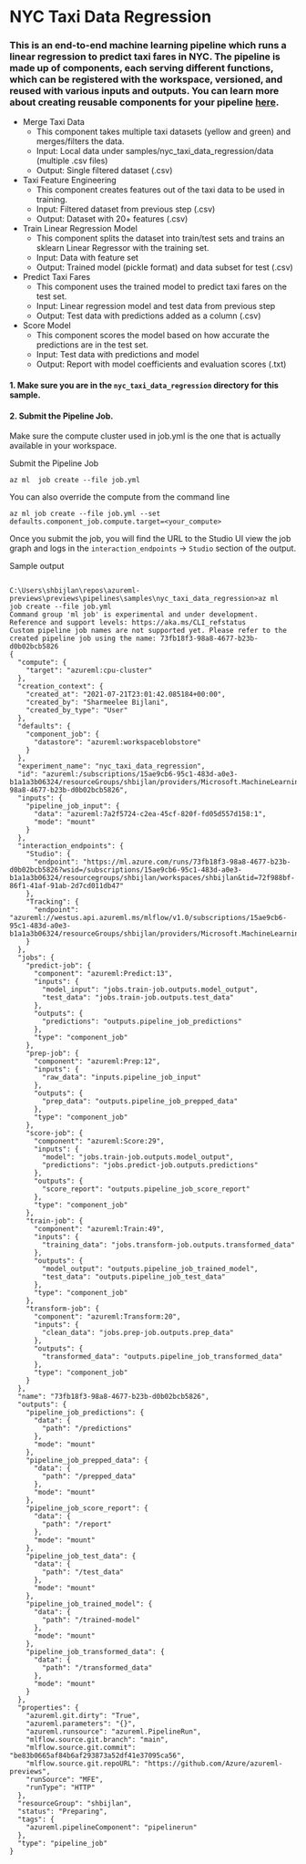 # NYC Taxi Data Regression 
### This is an end-to-end machine learning pipeline which runs a linear regression to predict taxi fares in NYC. The pipeline is made up of components, each serving different functions, which can be registered with the workspace, versioned, and reused with various inputs and outputs. You can learn more about creating reusable components for your pipeline [here](https://github.com/Azure/azureml_run_specification/blob/master/specs/pipeline-component.md).
  * Merge Taxi Data
    * This component takes multiple taxi datasets (yellow and green) and merges/filters the data.
    * Input: Local data under samples/nyc_taxi_data_regression/data (multiple .csv files)
    * Output: Single filtered dataset (.csv)
  * Taxi Feature Engineering
    * This component creates features out of the taxi data to be used in training. 
    * Input: Filtered dataset from previous step (.csv)
    * Output: Dataset with 20+ features (.csv)
  * Train Linear Regression Model
    * This component splits the dataset into train/test sets and trains an sklearn Linear Regressor with the training set. 
    * Input: Data with feature set
    * Output: Trained model (pickle format) and data subset for test (.csv)
  * Predict Taxi Fares
    * This component uses the trained model to predict taxi fares on the test set.
    * Input: Linear regression model and test data from previous step
    * Output: Test data with predictions added as a column (.csv)
  * Score Model 
    * This component scores the model based on how accurate the predictions are in the test set. 
    * Input: Test data with predictions and model
    * Output: Report with model coefficients and evaluation scores (.txt) 


#### 1. Make sure you are in the `nyc_taxi_data_regression` directory for this sample.


#### 2. Submit the Pipeline Job. 

Make sure the compute cluster used in job.yml is the one that is actually available in your workspace. 

Submit the Pipeline Job
```
az ml  job create --file job.yml
```

You can also override the compute from the command line
```
az ml job create --file job.yml --set defaults.component_job.compute.target=<your_compute>
```
Once you submit the job, you will find the URL to the Studio UI view the job graph and logs in the `interaction_endpoints` -> `Studio` section of the output. 


Sample output
```

C:\Users\shbijlan\repos\azureml-previews\previews\pipelines\samples\nyc_taxi_data_regression>az ml  job create --file job.yml
Command group 'ml job' is experimental and under development. Reference and support levels: https://aka.ms/CLI_refstatus
Custom pipeline job names are not supported yet. Please refer to the created pipeline job using the name: 73fb18f3-98a8-4677-b23b-d0b02bcb5826
{
  "compute": {
    "target": "azureml:cpu-cluster"
  },
  "creation_context": {
    "created_at": "2021-07-21T23:01:42.085184+00:00",
    "created_by": "Sharmeelee Bijlani",
    "created_by_type": "User"
  },
  "defaults": {
    "component_job": {
      "datastore": "azureml:workspaceblobstore"
    }
  },
  "experiment_name": "nyc_taxi_data_regression",
  "id": "azureml:/subscriptions/15ae9cb6-95c1-483d-a0e3-b1a1a3b06324/resourceGroups/shbijlan/providers/Microsoft.MachineLearningServices/workspaces/shbijlan/jobs/73fb18f3-98a8-4677-b23b-d0b02bcb5826",
  "inputs": {
    "pipeline_job_input": {
      "data": "azureml:7a2f5724-c2ea-45cf-820f-fd05d557d158:1",
      "mode": "mount"
    }
  },
  "interaction_endpoints": {
    "Studio": {
      "endpoint": "https://ml.azure.com/runs/73fb18f3-98a8-4677-b23b-d0b02bcb5826?wsid=/subscriptions/15ae9cb6-95c1-483d-a0e3-b1a1a3b06324/resourcegroups/shbijlan/workspaces/shbijlan&tid=72f988bf-86f1-41af-91ab-2d7cd011db47"
    },
    "Tracking": {
      "endpoint": "azureml://westus.api.azureml.ms/mlflow/v1.0/subscriptions/15ae9cb6-95c1-483d-a0e3-b1a1a3b06324/resourceGroups/shbijlan/providers/Microsoft.MachineLearningServices/workspaces/shbijlan?"
    }
  },
  "jobs": {
    "predict-job": {
      "component": "azureml:Predict:13",
      "inputs": {
        "model_input": "jobs.train-job.outputs.model_output",
        "test_data": "jobs.train-job.outputs.test_data"
      },
      "outputs": {
        "predictions": "outputs.pipeline_job_predictions"
      },
      "type": "component_job"
    },
    "prep-job": {
      "component": "azureml:Prep:12",
      "inputs": {
        "raw_data": "inputs.pipeline_job_input"
      },
      "outputs": {
        "prep_data": "outputs.pipeline_job_prepped_data"
      },
      "type": "component_job"
    },
    "score-job": {
      "component": "azureml:Score:29",
      "inputs": {
        "model": "jobs.train-job.outputs.model_output",
        "predictions": "jobs.predict-job.outputs.predictions"
      },
      "outputs": {
        "score_report": "outputs.pipeline_job_score_report"
      },
      "type": "component_job"
    },
    "train-job": {
      "component": "azureml:Train:49",
      "inputs": {
        "training_data": "jobs.transform-job.outputs.transformed_data"
      },
      "outputs": {
        "model_output": "outputs.pipeline_job_trained_model",
        "test_data": "outputs.pipeline_job_test_data"
      },
      "type": "component_job"
    },
    "transform-job": {
      "component": "azureml:Transform:20",
      "inputs": {
        "clean_data": "jobs.prep-job.outputs.prep_data"
      },
      "outputs": {
        "transformed_data": "outputs.pipeline_job_transformed_data"
      },
      "type": "component_job"
    }
  },
  "name": "73fb18f3-98a8-4677-b23b-d0b02bcb5826",
  "outputs": {
    "pipeline_job_predictions": {
      "data": {
        "path": "/predictions"
      },
      "mode": "mount"
    },
    "pipeline_job_prepped_data": {
      "data": {
        "path": "/prepped_data"
      },
      "mode": "mount"
    },
    "pipeline_job_score_report": {
      "data": {
        "path": "/report"
      },
      "mode": "mount"
    },
    "pipeline_job_test_data": {
      "data": {
        "path": "/test_data"
      },
      "mode": "mount"
    },
    "pipeline_job_trained_model": {
      "data": {
        "path": "/trained-model"
      },
      "mode": "mount"
    },
    "pipeline_job_transformed_data": {
      "data": {
        "path": "/transformed_data"
      },
      "mode": "mount"
    }
  },
  "properties": {
    "azureml.git.dirty": "True",
    "azureml.parameters": "{}",
    "azureml.runsource": "azureml.PipelineRun",
    "mlflow.source.git.branch": "main",
    "mlflow.source.git.commit": "be83b0665af84b6af293873a52df41e37095ca56",
    "mlflow.source.git.repoURL": "https://github.com/Azure/azureml-previews",
    "runSource": "MFE",
    "runType": "HTTP"
  },
  "resourceGroup": "shbijlan",
  "status": "Preparing",
  "tags": {
    "azureml.pipelineComponent": "pipelinerun"
  },
  "type": "pipeline_job"
}

```


